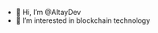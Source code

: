 - 👋 Hi, I’m @AltayDev
- 👀 I’m interested in blockchain technology

<!---
AltayDev/AltayDev is a ✨ special ✨ repository because its `README.md` (this file) appears on your GitHub profile.
You can click the Preview link to take a look at your changes.
--->
